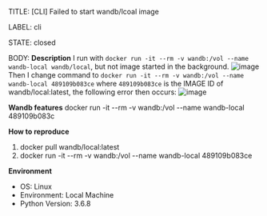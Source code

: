 TITLE:
[CLI] Failed to start wandb/lcoal image

LABEL:
cli

STATE:
closed

BODY:
**Description**
I run with `docker run -it --rm -v wandb:/vol --name wandb-local wandb/local`, but not image started in the background. 
![image](https://user-images.githubusercontent.com/20432947/140475159-2045fb1e-9d11-4bed-b891-36d4583feefb.png)
Then I change command to `docker run -it --rm -v wandb:/vol --name wandb-local 489109b083ce` where `489109b083ce` is the IMAGE ID of wandb/local:latest, the following error then occurs:
![image](https://user-images.githubusercontent.com/20432947/140475567-2a6e7013-bc7e-4a0e-b1b8-9640810cd940.png)


**Wandb features**
docker run -it --rm -v wandb:/vol --name wandb-local 489109b083c

**How to reproduce**
1. docker pull wandb/local:latest
2. docker run -it --rm -v wandb:/vol --name wandb-local 489109b083ce

**Environment**
- OS: Linux
- Environment: Local Machine
- Python Version: 3.6.8


